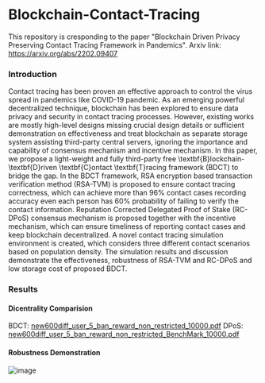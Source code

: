 # Blockchain-Contact-Tracing

This repository is cresponding to the paper "Blockchain Driven Privacy Preserving Contact Tracing Framework in Pandemics".
Arxiv link: https://arxiv.org/abs/2202.09407 

### Introduction
Contact tracing has been proven an effective approach to control the virus spread in pandemics like COVID-19 pandemic. As an emerging powerful decentralized technique, blockchain has been explored to ensure data privacy and security in contact tracing processes. However, existing works are mostly high-level designs missing crucial design details or sufficient demonstration on effectiveness and treat blockchain as separate storage system assisting third-party central servers, ignoring the importance and capability of consensus mechanism and incentive mechanism. In this paper, we propose a light-weight and fully third-party free \textbf{B}lockchain-\textbf{D}riven \textbf{C}ontact \textbf{T}racing framework (BDCT) to bridge the gap. In the BDCT framework, RSA encryption based transaction verification method (RSA-TVM) is proposed to ensure contact tracing correctness, which can achieve more than 96\% contact cases recording accuracy even each person has 60\% probability of failing to verify the contact information. Reputation Corrected Delegated Proof of Stake (RC-DPoS) consensus mechanism is proposed together with the incentive mechanism, which can ensure timeliness of reporting contact cases and keep blockchain decentralized. A novel contact tracing simulation environment is created, which considers three different contact scenarios based on population density. The simulation results and discussion demonstrate the effectiveness, robustness  of RSA-TVM and RC-DPoS and low storage cost of proposed BDCT.

### Results

#### Dicentrality Comparision
BDCT:
[new600diff_user_5_ban_reward_non_restricted_10000.pdf](https://github.com/Gyou/Blockchain-Contact-Tracing/files/10187646/new600diff_user_5_ban_reward_non_restricted_10000.pdf)
DPoS:
[new600diff_user_5_ban_reward_non_restricted_BenchMark_10000.pdf](https://github.com/Gyou/Blockchain-Contact-Tracing/files/10187654/new600diff_user_5_ban_reward_non_restricted_BenchMark_10000.pdf)

#### Robustness Demonstration
![image](https://user-images.githubusercontent.com/8926142/206515334-cb6fe939-21d7-4e13-bcbc-a96cdd178be0.png)
